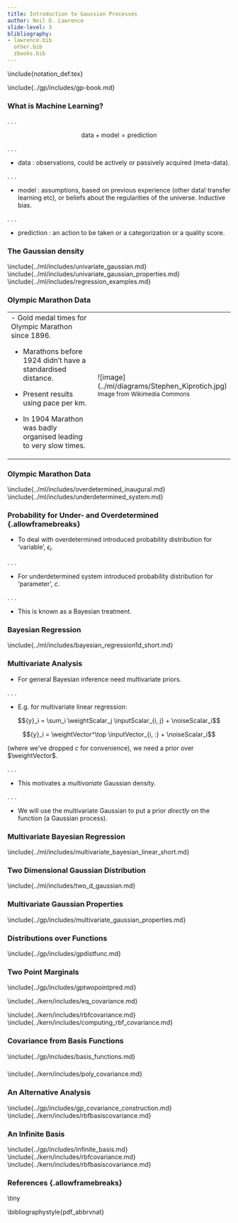 ```yaml
---
title: Introduction to Gaussian Processes
author: Neil D. Lawrence
slide-level: 3
blibliography:
- lawrence.bib
  other.bib
  zbooks.bib
---
```


<!-- To compile -->

\include{notation_def.tex}

\include{../gp/includes/gp-book.md}

### What is Machine Learning?

. . .

$$ \text{data} + \text{model} = \text{prediction}$$

. . .

-   $\text{data}$ : observations, could be actively or passively
    acquired (meta-data).

. . .

-   $\text{model}$ : assumptions, based on previous experience (other data!
    transfer learning etc), or beliefs about the regularities of
    the universe. Inductive bias.

. . .

-   $\text{prediction}$ : an action to be taken or a categorization or a
    quality score.

### The Gaussian density

\include{../ml/includes/univariate_gaussian.md}
\include{../ml/includes/univariate_gaussian_properties.md}
\include{../ml/includes/regression_examples.md}

### Olympic Marathon Data

<table>
<tr><td>
-   Gold medal times for Olympic Marathon since 1896.

-   Marathons before 1924 didn’t have a standardised distance.

-   Present results using pace per km.

-   In 1904 Marathon was badly organised leading to very slow times.
</td><td width="30%">
![image](../ml/diagrams/Stephen_Kiprotich.jpg)
<small>Image from Wikimedia Commons <http://bit.ly/16kMKHQ></small>
</td></tr>
</table>


### Olympic Marathon Data

<object data="../ml/diagrams/olympic_marathon.svg"  class="svgplot"></object> 

\include{../ml/includes/overdetermined_inaugural.md}
\include{../ml/includes/underdetermined_system.md}


### Probability for Under- and Overdetermined {.allowframebreaks}

-   To deal with overdetermined introduced probability distribution for
    ‘variable’, ${\epsilon}_i$.

. . .

-   For underdetermined system introduced probability distribution for
    ‘parameter’, $c$.

. . .

-   This is known as a Bayesian treatment.


### Bayesian Regression

\include{../ml/includes/bayesian_regression1d_short.md}


### Multivariate Analysis

-   For general Bayesian inference need multivariate priors.

. . .

-   E.g. for multivariate linear regression:

$${y}_i = \sum_i \weightScalar_j \inputScalar_{i, j} + \noiseScalar_i$$

$${y}_i = \weightVector^\top \inputVector_{i, :} + \noiseScalar_i$$

(where we’ve dropped $c$ for convenience), we need a prior over
$\weightVector$.

. . .

-   This motivates a *multivariate* Gaussian density.

. . .

-   We will use the multivariate Gaussian to put a prior *directly* on
    the function (a Gaussian process).

### Multivariate Bayesian Regression

\include{../ml/includes/multivariate_bayesian_linear_short.md}

### Two Dimensional Gaussian Distribution

\include{../ml/includes/two_d_gaussian.md}

### Multivariate Gaussian Properties

\include{../gp/includes/multivariate_gaussian_properties.md}

### Distributions over Functions

\include{../gp/includes/gpdistfunc.md}

### Two Point Marginals

\include{../gp/includes/gptwopointpred.md}


\include{../kern/includes/eq_covariance.md}

\include{../kern/includes/rbfcovariance.md}
\include{../kern/includes/computing_rbf_covariance.md}

### Covariance from Basis Functions

\include{../gp/includes/basis_functions.md}

###

\include{../kern/includes/poly_covariance.md}


###  An Alternative Analysis 

\include{../gp/includes/gp_covariance_construction.md}
\include{../kern/includes/rbfbasiscovariance.md}

### An Infinite Basis

\include{../gp/includes/infinite_basis.md}
\include{../kern/includes/rbfcovariance.md}
\include{../kern/includes/rbfbasiscovariance.md}

### References {.allowframebreaks}

\tiny

\bibliographystyle{pdf_abbrvnat}


